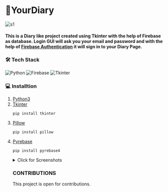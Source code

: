 # 💮YourDiary
![s1](https://github.com/tanishka1411/YourDiary/blob/main/images/diary.png)
<h4>This is a Diary like project created using Tkinter with the help of Firebase as database. Login GUI will ask you your email and password and with the help of <a href="https://firebase.google.com/docs/auth"> Firebase Authentication</a> it will sign in to your Diary Page.</h4>
<h3> 🛠 Tech Stack </h3>

![Python](https://img.shields.io/badge/-Python-333333?style=flat&logo=python) ![Firebase](https://img.shields.io/badge/-Firebase-333333?style=flat&logo=firebase)   ![Tkinter](https://img.shields.io/badge/-Tkinter-333333?style=flat&logo=Tkinter)

<h3> 💻 Installtion </h3>
<ol>
  <li> <a href="https://www.python.org/downloads/">Python3</a>
  <li> <a href="https://docs.python.org/3/library/tkinter.html">Tkinter</a>
    
    pip install tkinter
  <li> <a href="https://pillow.readthedocs.io/en/stable/">Pillow</a>
    
    pip install pillow
  <li> <a href="http://www.lib4dev.in/info/thisbejim/Pyrebase/36919582">Pyrebase</a>
    
    pip install pyrebase4
  
<details>
<summary>Click for Screenshots</summary>
<h4> Login </h4>

![login](https://github.com/tanishka1411/YourDiary/blob/main/Screenshots/login.png)
<h4> Register </h4>

![register](https://github.com/tanishka1411/YourDiary/blob/main/Screenshots/register.png)

<h4> When all fields are not filled </h4>

![error1](https://github.com/tanishka1411/YourDiary/blob/main/Screenshots/error1.png)
</details>
<h3> CONTRIBUTIONS </h3>
This project is open for contributions.
